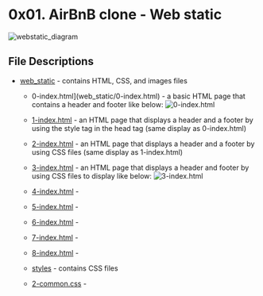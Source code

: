 # 0x01. AirBnB clone - Web static
![webstatic_diagram](https://s3.amazonaws.com/intranet-projects-files/concepts/74/hbnb_step1.png)

## File Descriptions
 * [web_static](web_static) - contains HTML, CSS, and images files
   * 0-index.html](web_static/0-index.html) - a basic HTML page that contains a header and footer like below:
  ![0-index.html](https://s3.amazonaws.com/intranet-projects-files/holbertonschool-higher-level_programming+/268/0-index.png)
  
   * [1-index.html](web_static/1-index.html) - an HTML page that displays a header and a footer by using the style tag in the head tag (same display as 0-index.html)

   * [2-index.html](web_static/2-index.html) - an HTML page that displays a header and a footer by using CSS files (same display as 1-index.html)

   * [3-index.html](web_static/3-index.html) - an HTML page that displays a header and footer by using CSS files to display like below:
   ![3-index.html](https://s3.amazonaws.com/intranet-projects-files/holbertonschool-higher-level_programming+/268/3-index.png)

   * [4-index.html](web_static/4-index.html) -

   * [5-index.html](web_static/5-index.html) -

   * [6-index.html](web_static/6-index.html) -

   * [7-index.html](web_static/7-index.html) -

   * [8-index.html](web_static/8-index.html) -
   
   * [styles](web_static/styles) - contains CSS files
    * [2-common.css](web_static/styles/2-common.css) - 
  
  
